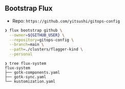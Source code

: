 ## Bootstrap Flux


* Repo: `https://github.com/yitsushi/gitops-config`

```bash
❯ flux bootstrap github \
  --owner=${GITHUB_USER} \
  --repository=gitops-config \
  --branch=main \
  --path=./clusters/flagger-kind \
  --personal
```

```
❯ tree flux-system
flux-system
├── gotk-components.yaml
├── gotk-sync.yaml
└── kustomization.yaml
```
